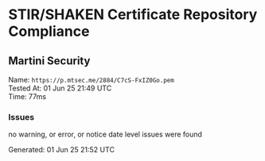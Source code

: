 # STIR/SHAKEN Certificate Repository Compliance

## Martini Security

Name: `https://p.mtsec.me/2884/C7cS-FxIZ0Go.pem`\
Tested At: 01 Jun 25 21:49 UTC\
Time: 77ms

### Issues

no warning, or error, or notice date level issues were found

Generated: 01 Jun 25 21:52 UTC